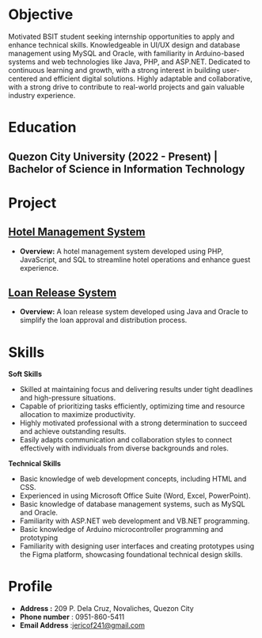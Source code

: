 # Objective
Motivated BSIT student seeking internship opportunities to apply and enhance technical skills. Knowledgeable in UI/UX design and database management using MySQL and Oracle, with familiarity in Arduino-based systems and web technologies like Java, PHP, and ASP.NET. Dedicated to continuous learning and growth, with a strong interest in building user-centered and efficient digital solutions. Highly adaptable and collaborative, with a strong drive to contribute to real-world projects and gain valuable industry experience.

# Education
## **Quezon City University (2022 - Present) | Bachelor of Science in Information Technology**
   



# Project
## **[Hotel Management System](https://www.figma.com/proto/54EzdEs1B7SHw9z8bBPIqj/IS-%7C-PF-SMDC-SYSTEM?node-id=1-2&node-type=canvas&t=BQz1Dgpeb75xfSaN-0&scaling=min-zoom&content-scaling=fixed&page-id=0%3A1)**
- **Overview:** A hotel management system developed using PHP, JavaScript, and SQL to streamline hotel operations and enhance guest experience.
  
## **[Loan Release System](https://www.figma.com/proto/seld4vqP2rFCVR94XfmuwK/Loan-Release-System?node-id=4-2&node-type=canvas&t=rwYDF6nNNp8iK9Sg-0&scaling=scale-down&content-scaling=fixed&page-id=0%3A1&starting-point-node-id=4%3A2&show-proto-sidebar=1)**
- **Overview:** A loan release system developed using Java and Oracle to simplify the loan approval and distribution process.


# Skills
 **Soft Skills**
- Skilled at maintaining focus and delivering results under tight deadlines and high-pressure situations.
- Capable of prioritizing tasks efficiently, optimizing time and resource allocation to maximize productivity.
- Highly motivated professional with a strong determination to succeed and achieve outstanding results.
- Easily adapts communication and collaboration styles to connect effectively with individuals from diverse backgrounds and roles.


**Technical Skills**
- Basic knowledge of web development concepts, including HTML and CSS.
- Experienced in using Microsoft Office Suite (Word, Excel, PowerPoint).
- Basic knowledge of database management systems, such as MySQL and Oracle.
- Familiarity with ASP.NET web development and VB.NET programming.
- Basic knowledge of Arduino microcontroller programming and prototyping
- Familiarity with designing user interfaces and creating prototypes using the Figma platform, showcasing foundational technical design skills.


# Profile
- **Address :** 209 P. Dela Cruz, Novaliches, Quezon City
- **Phone number** : 0951-860-5411
- **Email Address** :jericof241@gmail.com

